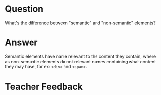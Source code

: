# Question

What's the difference between "semantic" and "non-semantic" elements?

# Answer

Semantic elements have name relevant to the content they contain, where as non-semantic elements do not relevant names containing what content they may have, for ex: `<div>` and
`<span>.`

# Teacher Feedback
